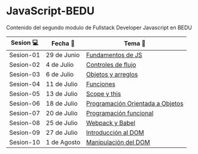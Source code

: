 # JavaScript-BEDU
Contenido del segundo modulo de Fullstack Developer Javascript en BEDU

| Sesion :computer: | Fecha :floppy_disk: | Tema :crystal_ball: | 
| ------------- |------------- | ------------- |
| Sesion-01 | 29 de Junio | [Fundamentos de JS](https://github.com/mibarra24/JavaScript-BEDU/tree/main/sesion-01) |
| Sesion-02 | 4 de Julio | [Controles de flujo](https://github.com/mibarra24/JavaScript-BEDU/tree/main/sesion-02) |
| Sesion-03 | 6 de Julio | [Objetos y arreglos](https://github.com/mibarra24/JavaScript-BEDU/tree/main/sesion-03) |
| Sesion-04 | 11 de Julio | [Funciones](https://github.com/mibarra24/JavaScript-BEDU/tree/main/sesion-04) |
| Sesion-05 | 13 de Julio | [Scope y this](https://github.com/mibarra24/JavaScript-BEDU/tree/main/sesion-05) |
| Sesion-06 | 18 de Julio | [Programación Orientada a Objetos](https://github.com/mibarra24/JavaScript-BEDU/tree/main/sesion-06) |
| Sesion-07 | 20 de Julio | [Programación funcional](https://github.com/mibarra24/JavaScript-BEDU/tree/main/sesion-07) |
| Sesion-08 | 25 de Julio | [Webpack y Babel](https://github.com/mibarra24/JavaScript-BEDU/tree/main/sesion-08) |
| Sesion-09 | 27 de Julio | [Introducción al DOM](https://github.com/mibarra24/JavaScript-BEDU/tree/main/sesion-09) |
| Sesion-10 | 1 de Agosto | [Manipulación del DOM](https://github.com/mibarra24/JavaScript-BEDU/tree/main/sesion-10) |